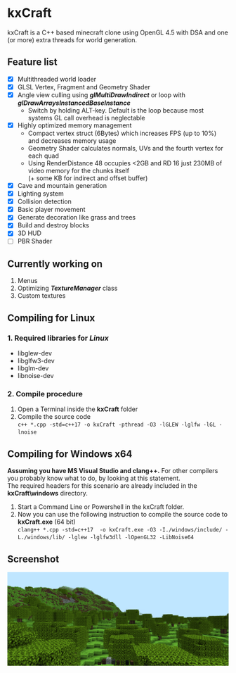 # kxCraft

kxCraft is a C++ based minecraft clone using OpenGL 4.5 with DSA and one (or more) extra threads for world generation.

## Feature list
- [x] Multithreaded world loader
- [x] GLSL Vertex, Fragment and Geometry Shader
- [x] Angle view culling using __*glMultiDrawIndirect*__ or loop with __*glDrawArraysInstancedBaseInstance*__
  - Switch by holding ALT-key. Default is the loop because most systems GL call overhead is neglectable
- [x] Highly optimized memory management
  - Compact vertex struct (6Bytes) which increases FPS (up to 10%) and decreases memory usage
  - Geometry Shader calculates normals, UVs and the fourth vertex for each quad 
  - Using RenderDistance 48 occupies <2GB and RD 16 just 230MB of video memory for the chunks itself <br> (+ some KB for indirect and offset buffer)
- [x] Cave and mountain generation
- [x] Lighting system
- [x] Collision detection
- [x] Basic player movement
- [x] Generate decoration like grass and trees
- [x] Build and destroy blocks
- [x] 3D HUD
- [ ] PBR Shader

## Currently working on
1. Menus
2. Optimizing __*TextureManager*__ class
3. Custom textures




## Compiling for Linux

### 1. Required libraries for *Linux*
   - libglew-dev
   - libglfw3-dev
   - libglm-dev
   - libnoise-dev
   
### 2. Compile procedure
 1. Open a Terminal inside the **kxCraft** folder 
 2. Compile the source code <br>
`c++ *.cpp -std=c++17 -o kxCraft -pthread -O3 -lGLEW -lglfw -lGL -lnoise`

## Compiling for Windows x64
**Assuming you have MS Visual Studio and clang++.** For other compilers you probably know what to do, by looking at this statement.
<br>The required headers for this scenario are already included in the **kxCraft\windows** directory.
 1. Start a Command Line or Powershell in the kxCraft folder.
 2. Now you can use the following instruction to compile the source code to **kxCraft.exe** (64 bit) <br>
`clang++ *.cpp -std=c++17  -o kxCraft.exe -O3 -I./windows/include/ -L./windows/lib/ -lglew -lglfw3dll -lOpenGL32 -LibNoise64`

## Screenshot
![kxCraft Hello](https://github.com/kexxalex/kxCraft/blob/master/kxCraft-Hello.png)

